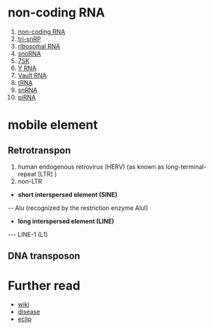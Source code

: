 # non-coding RNA
1. [non-coding RNA](https://www.genenames.org/data/genegroup/#!/group/475)
2. [tri-snRP](https://www.genenames.org/data/genegroup/#!/group/1506 )
3. [ribosomal RNA](https://www.genenames.org/data/genegroup/#!/group/848)
4. [snoRNA](https://www.genenames.org/data/genegroup/#!/group/844)
5. [7SK](https://www.genenames.org/data/genegroup/#!/group/1676)
6. [Y RNA](https://www.genenames.org/data/genegroup/#!/group/853)
7. [Vault RNA](https://www.genenames.org/data/genegroup/#!/group/852)
8. [tRNA](https://www.genenames.org/data/genegroup/#!/group/478)
9. [snRNA](https://www.genenames.org/data/genegroup/#!/group/849)
10. [piRNA](https://www.genenames.org/data/genegroup/#!/group/851)

# mobile element

## Retrotranspon
1. human endogenous retrovirus (HERV) (as known as long-terminal-repeat [LTR] )
2. non-LTR
  - **short interspersed element (SINE)**

  -- Alu (recognized by the restriction enzyme AluI)

  - **long interspersed element (LINE)**

  --- LINE-1 (L1)

## DNA transposon


# Further read
- [wiki](https://en.wikipedia.org/wiki/Retrotransposon#Alu_elements)
- [disease](https://doi.org/doi:10.1056/NEJMra1510092)
- [eclip](https://doi.org/10.1186/s13059-020-01982-9)
